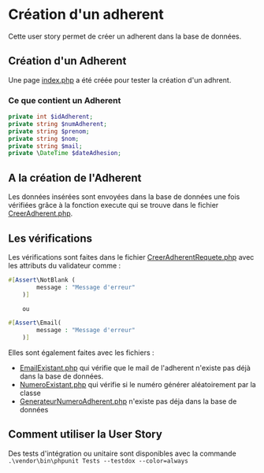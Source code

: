 # Création d'un adherent

Cette user story permet de créer un adherent dans la base de données.

## Création d'un Adherent

Une page [index.php](../index.php) a été créée pour
tester la création d'un adhrent.

### Ce que contient un Adherent

````php 
private int $idAdherent;
private string $numAdherent;
private string $prenom;
private string $nom;
private string $mail;
private \DateTime $dateAdhesion;
````

## A la création de l'Adherent

Les données insérées sont envoyées dans la base de données une fois vérifiées grâce à la
fonction execute qui se trouve dans le fichier
[CreerAdherent.php](../src/UserStories/CreerAdherent/CreerAdherent.php).

## Les vérifications

Les vérifications sont faites dans le fichier [CreerAdherentRequete.php](../src/UserStories/CreerAdherent/CreerAdherentRequete.php) avec les attributs
du validateur comme :

````php
#[Assert\NotBlank (
        message : "Message d'erreur"
    )]

    ou

#[Assert\Email(
        message : "Message d'erreur"
    )]
````
Elles sont également faites avec les fichiers :
- [EmailExistant.php](../src/Services/EmailExistant.php) qui
vérifie que le mail de l'adherent n'existe pas déjà dans la base de données.
- [NumeroExistant.php](../src/Services/NumeroExistant.php) qui vérifie si le 
numéro générer aléatoirement par la classe 
- [GenerateurNumeroAdherent.php](../src/Services/GenerateurNumeroAdherent.php) 
n'existe pas déja dans la base de données

## Comment utiliser la User Story

Des tests d'intégration ou unitaire sont disponibles avec la commande `.\vendor\bin\phpunit Tests --testdox --color=always`